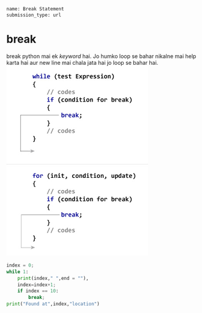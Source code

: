 ```ngMeta
name: Break Statement
submission_type: url
```

# break

break  python mai ek *keyword* hai. Jo humko loop se bahar nikalne mai help karta hai aur new line mai chala jata hai jo loop se bahar hai.
![Mobile Video Recorder](assets/how-break-statement-works.jpg)

```python
index = 0;  
while 1:  
    print(index," ",end = ""),  
    index=index+1;  
    if index == 10:  
        break;  
print("Found at",index,"location")
 ```
